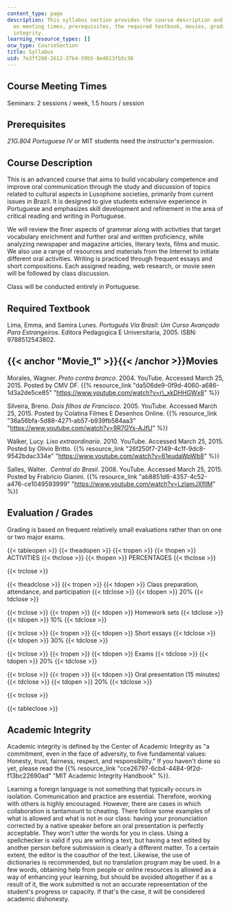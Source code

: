 ```yaml
---
content_type: page
description: This syllabus section provides the course description and information
  on meeting times, prerequisites, the required textbook, movies, grading, and academic
  integrity.
learning_resource_types: []
ocw_type: CourseSection
title: Syllabus
uid: 7e3ff208-2612-37b4-59b5-8ed013fb5c38
---
```


Course Meeting Times
--------------------

Seminars: 2 sessions / week, 1.5 hours / session

Prerequisites
-------------

_21G.804 Portuguese IV_ or MIT students need the instructor's permission.

Course Description
------------------

This is an advanced course that aims to build vocabulary competence and improve oral communication through the study and discussion of topics related to cultural aspects in Lusophone societies, primarily from current issues in Brazil. It is designed to give students extensive experience in Portuguese and emphasizes skill development and refinement in the area of critical reading and writing in Portuguese.

We will review the finer aspects of grammar along with activities that target vocabulary enrichment and further oral and written proficiency, while analyzing newspaper and magazine articles, literary texts, films and music. We also use a range of resources and materials from the Internet to initiate different oral activities. Writing is practiced through frequent essays and short compositions. Each assigned reading, web research, or movie seen will be followed by class discussion.

Class will be conducted entirely in Portuguese.

Required Textbook
-----------------

Lima, Emma, and Samira Lunes. _Português Via Brasil: Um Curso Avançado Para Estrangeiros_. Editora Pedagogica E Universitaria, 2005. ISBN: 9788512543802.

{{< anchor "Movie_1" >}}{{< /anchor >}}Movies
---------------------------------------------

Morales, Wagner. _Preto contra branco._ 2004. YouTube. Accessed March 25, 2015. Posted by CMV DF. {{% resource_link "da506de9-0f9d-4060-a686-1d3a2de5ce85" "https://www.youtube.com/watch?v=r\_xkDHHGWx8" %}}

Silveira, Breno. _Dois filhos de Francisco_. 2005. YouTube. Accessed March 25, 2015. Posted by Colatina Filmes E Desenhos Online. {{% resource_link "36a56bfa-5d88-4271-ab57-b939fb584aa3" "https://www.youtube.com/watch?v=9R7GYs-AJfU" %}}

Walker, Lucy. _Lixo extraordinario_. 2010. YouTube. Accessed March 25, 2015. Posted by Olivio Britto. {{% resource_link "26f250f7-2149-4c1f-9dc8-9542bdac334e" "https://www.youtube.com/watch?v=61eudaWpWb8" %}}

Salles, Walter.  _Central do Brasil_. 2008. YouTube. Accessed March 25, 2015. Posted by Frabricio Gianini. {{% resource_link "ab8851d6-4357-4c52-a476-ce1049593999" "https://www.youtube.com/watch?v=LzlamJXfllM" %}}

Evaluation / Grades
-------------------

Grading is based on frequent relatively small evaluations rather than on one or two major exams.

{{< tableopen >}}
{{< theadopen >}}
{{< tropen >}}
{{< thopen >}}
ACTIVITIES
{{< thclose >}}
{{< thopen >}}
PERCENTAGES
{{< thclose >}}

{{< trclose >}}

{{< theadclose >}}
{{< tropen >}}
{{< tdopen >}}
Class preparation, attendance, and participation
{{< tdclose >}}
{{< tdopen >}}
20%
{{< tdclose >}}

{{< trclose >}}
{{< tropen >}}
{{< tdopen >}}
Homework sets
{{< tdclose >}}
{{< tdopen >}}
10%
{{< tdclose >}}

{{< trclose >}}
{{< tropen >}}
{{< tdopen >}}
Short essays
{{< tdclose >}}
{{< tdopen >}}
30%
{{< tdclose >}}

{{< trclose >}}
{{< tropen >}}
{{< tdopen >}}
Exams
{{< tdclose >}}
{{< tdopen >}}
20%
{{< tdclose >}}

{{< trclose >}}
{{< tropen >}}
{{< tdopen >}}
Oral presentation (15 minutes)
{{< tdclose >}}
{{< tdopen >}}
20%
{{< tdclose >}}

{{< trclose >}}

{{< tableclose >}}

Academic Integrity
------------------

Academic integrity is defined by the Center of Academic Integrity as "a commitment, even in the face of adversity, to five fundamental values: Honesty, trust, fairness, respect, and responsibility." If you haven't done so yet, please read the {{% resource_link "cce26797-6cb4-4484-9f2d-f13bc22690ad" "MIT Academic Integrity Handbook" %}}.

Learning a foreign language is not something that typically occurs in isolation. Communication and practice are essential. Therefore, working with others is highly encouraged. However, there are cases in which collaboration is tantamount to cheating. There follow some examples of what is allowed and what is not in our class: having your pronunciation corrected by a native speaker before an oral presentation is perfectly acceptable. They won't utter the words for you in class. Using a spellchecker is valid if you are writing a text, but having a text edited by another person before submission is clearly a different matter. To a certain extent, the editor is the coauthor of the text. Likewise, the use of dictionaries is recommended, but no translation program may be used. In a few words, obtaining help from people or online resources is allowed as a way of enhancing your learning, but should be avoided altogether if as a result of it, the work submitted is not an accurate representation of the student's progress or capacity. If that's the case, it will be considered academic dishonesty.